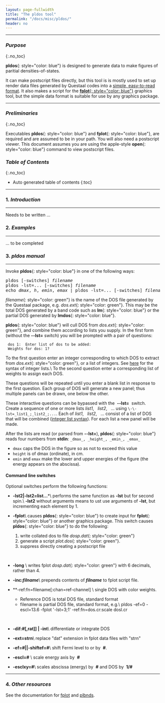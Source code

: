 ```yaml
---
layout: page-fullwidth
title: "The pldos tool"
permalink: "/docs/misc/pldos/"
header: no
---
```

_____________________________________________________________


### _Purpose_
{:.no_toc}

**pldos**{: style="color: blue"} is designed to generate data to make figures of paritial densities-of-states.

It can make postscript files directly, but this tool is is mostly used to set up render data files generated by
Questaal codes into a [simple, easy-to-read format](/docs/misc/fplot/#structure-of-data-files). 
It also makes a script for the [**fplot**{: style="color: blue"}](/docs/misc/fplot/) graphics tool,
but the simple data format is suitable for use by any graphics package.

_____________________________________________________________

### _Preliminaries_
{:.no_toc}

Executables **pldos**{: style="color: blue"} and **fplot**{: style="color: blue"}, are required and are assumed to be in your path. 
You will also need a postscript viewer.  This document assumes you are using the apple-style **open**{: style="color: blue"} command to view postscript files.


### _Table of Contents_
{:.no_toc}
*  Auto generated table of contents
{:toc}


_____________________________________________________________

### 1. _Introduction_
_____________________________________________________________

Needs to be written ...

### 2. _Examples_
_____________________________________________________________

... to be completed	    

### 3. _pldos manual_
_____________________________________________________________


Invoke **pldos**{: style="color: blue"} in one of the following ways:
<pre>
pldos [-switches] <i>filename</i>
pldos -lst=... [-switches] <i>filename</i>
echo <i>dmax</i>, <i>h</i>, <i>emin</i>, <i>emax</i> | pldos -lst=... [-switches] <i>filename</i>
</pre>

_filename_{: style="color: green"} is the name of the DOS file generated by the Questaal package, e.g. _dos.ext_{: style="color: green"}.
This may be the total DOS generated by a band code such as **lm**{: style="color: blue"} or the partial DOS
generated by **lmdos**{: style="color: blue"}.

**pldos**{: style="color: blue"} will cull DOS from _dos.ext_{: style="color: green"}, and combine them according to lists you supply.
In the first form (without the **\-\-lst=** switch) you will be prompted with a pair of questions:

~~~
 dos 1:  Enter list of dos to be added:
 Weights for dos: 1?
~~~

To the first question enter an integer corresponding to which DOS to extract from _dos.ext_{: style="color: green"}, or a list of integers.  See [here](/docs/misc/integerlists/)
for the syntax of integer lists.\\
To the second question enter a corresponding list of weights to assign each DOS.

These questions will be repeated until you enter a blank list in response to the first question.
Each group of DOS will generate a new panel; thus multiple panels can be drawn, one below the other.

These interactive questions can be bypassed with the &nbsp;**\-\-lst=**&nbsp; switch.  Create a sequence of one or more lists 
_list1_, &nbsp; _list2_, &nbsp; &hellip; using `\-\-lst=_list1_;_list2_;...`.
Each of _list1_, &nbsp; _list2_, &nbsp; &hellip; consist of a list of DOS that will be combined ([integer list syntax](/docs/misc/integerlists/)).
For each list a new panel will be made.

After the lists are read (or parsed from **\-\-lst=**), **pldos**{: style="color: blue"} reads four numbers from **stdin**: `_dmax_, _height_, _emin_, _emax_`

+ `dmax` caps the DOS in the figure so as not to exceed this value
+ `height` is of dmax (ordinate), in cm.
+ `emin` and `emax` make the lower and upper energies of the figure (the energy appears on the abscissa).

#### Command line switches

Optional switches perform the following functions:

+ **-lst2\|-lst2=list...***\\
  performs the same function as **-lst** but for second spin.\\
  **-lst2** without arguments means to ust use arguments of **-lst**, but incrementing each element by 1.

+ **-fplot**\\
  causes **pldos**{: style="color: blue"} to create input for **fplot**{: style="color: blue"} or another graphics package.
  This switch causes **pldos**{: style="color: blue"} to do the following:
  1. write collated dos to file _dosp.dat_{: style="color: green"}
  2. generate a script _plot.dos_{: style="color: green"}.
  3. suppress directly creating a postscript file

&nbsp;

+ **-long** \\
  writes fplot _dosp.dat_{: style="color: green"} with 6 decimals, rather than 4.

+ **-inc:_filname_**\\
  prepends contents of **_filname_** to fplot script file.

+ **-ref:fn=filename[:chan=ref-channel] \\
  single DOS with color weights.
  + Reference DOS is total DOS file, standard format
  + filename is partial DOS file, standard format, e.g.\\
    pldos -ef=0 -escl=13.6 -fplot '-lst=3;1' -ref:fn=dos.cr:scale dosl.cr

&nbsp;

+ **-dif:#[,rat]] \| -int**\\
  differentiate or integrate DOS

+ **-ext=strn**\\
  replace "dat" extension in fplot data files with "strn"

+ **-ef=#||-shiftef=#**\\
  shift Fermi level to or by &nbsp;**#**.

+ **-escl=#** \\
  scale energy axis by &nbsp;**#**

+ **-esclxy=#**\\
  scales abscissa (energy) by &nbsp;**#** and DOS by &nbsp;**1/#**

_____________________________________________________________

### 4. _Other resources_

See the documentation for [fplot](/plbnds/) and [plbnds](/plbnds/).
